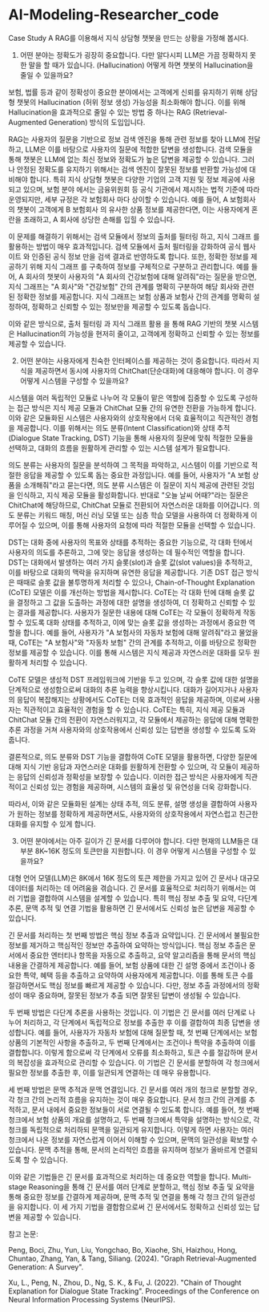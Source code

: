 # AI-Modeling-Researcher_code

Case Study A
RAG를 이용해서 지식 상담형 챗봇을 만드는 상황을 가정해 봅시다. 

1. 어떤 분야는 정확도가 굉장히 중요합니다. 다만 알다시피 LLM은 가끔 정확하지 못한 말을 할 때가 있습니다. (Hallucination) 어떻게 하면 챗봇의 Hallucination을 줄일 수 있을까요? 

보험, 법률 등과 같이 정확성이 중요한 분야에서는 고객에게 신뢰를 유지하기 위해 상담형 챗봇의 Hallucination (허위 정보 생성) 가능성을 최소화해야 합니다. 이를 위해 Hallucination을 효과적으로 줄일 수 있는 방법 중 하나는  RAG (Retrieval-Augmented Generation)  방식의 도입입니다.

RAG는 사용자의 질문을 기반으로 정보 검색 엔진을 통해 관련 정보를 찾아 LLM에 전달하고, LLM은 이를 바탕으로 사용자의 질문에 적합한 답변을 생성합니다. 검색 모듈을 통해 챗봇은 LLM에 없는 최신 정보와 정확도가 높은 답변을 제공할 수 있습니다. 그러나 안정된 정확도를 유지하기 위해서는 검색 엔진이 잘못된 정보를 반환할 가능성에 대비해야 합니다. 특히 지식 상담형 챗봇은 다양한 기업의 고객 지원 및 정보 제공에 사용되고 있으며,  보험 분야 에서는 금융위원회 등 공식 기관에서 제시하는 법적 기준에 따라 운영되지만, 세부 규정은 각 보험회사 마다 상이할 수 있습니다. 예를 들어,  A 보험회사 의 챗봇이 고객에게  B 보험회사 의 유사한 상품 정보를 제공한다면, 이는 사용자에게 혼란을 초래하고, A 회사에 상당한 손해를 입힐 수 있습니다.

이 문제를 해결하기 위해서는  검색 모듈에서 정보의 출처를 필터링 하고,  지식 그래프 를 활용하는 방법이 매우 효과적입니다. 검색 모듈에서 출처 필터링을 강화하여  공식 웹사이트 와  인증된 공식 정보 만을 검색 결과로 반영하도록 합니다. 또한, 정확한 정보를 제공하기 위해  지식 그래프 를 구축하여 정보를 구체적으로 구분하고 관리합니다. 예를 들어, A 회사의 챗봇이 사용자의 "A 회사의 건강보험에 대해 알려줘"라는 질문을 받으면, 지식 그래프는 "A 회사"와 "건강보험" 간의 관계를 명확히 구분하여 해당 회사와 관련된 정확한 정보를 제공합니다. 지식 그래프는 보험 상품과 보험사 간의 관계를 명확히 설정하여, 정확하고 신뢰할 수 있는 정보만을 제공할 수 있도록 돕습니다.

이와 같은 방식으로,  출처 필터링 과  지식 그래프 활용 을 통해 RAG 기반의 챗봇 시스템은  Hallucination의 가능성을 현저히 줄이고, 고객에게 정확하고 신뢰할 수 있는 정보를 제공할 수 있습니다.
 
2. 어떤 분야는 사용자에게 친숙한 인터페이스를 제공하는 것이 중요합니다. 따라서 지식을 제공하면서 동시에 사용자의 ChitChat(단순대화)에 대응해야 합니다. 이 경우 어떻게 시스템을 구성할 수 있을까요? 

시스템을 여러 독립적인 모듈로 나누어 각 모듈이 맡은 역할에 집중할 수 있도록 구성하는 접근 방식은 지식 제공 모듈과 ChitChat 모듈 간의 유연한 전환을 가능하게 합니다. 이와 같은 모듈화된 시스템은 사용자와의 상호작용에서 더욱 효율적이고 직관적인 경험을 제공합니다. 이를 위해서는 의도 분류(Intent Classification)와 상태 추적(Dialogue State Tracking, DST) 기능을 통해 사용자의 질문에 맞춰 적절한 모듈을 선택하고, 대화의 흐름을 원활하게 관리할 수 있는 시스템 설계가 필요합니다. 

의도 분류는 사용자의 질문을 분석하여 그 목적을 파악하고, 시스템이 이를 기반으로 적절한 응답을 제공할 수 있도록 돕는 중요한 과정입니다. 예를 들어, 사용자가 "A 보험 상품을 소개해줘"라고 묻는다면, 의도 분류 시스템은 이 질문이 지식 제공에 관련된 것임을 인식하고, 지식 제공 모듈을 활성화합니다. 반대로 "오늘 날씨 어때?"라는 질문은 ChitChat에 해당하므로, ChitChat 모듈로 전환되어 자연스러운 대화를 이어갑니다. 의도 분류는 키워드 매칭, 머신 러닝 모델 또는 심층 학습 모델을 사용하여 더 정확하게 이루어질 수 있으며, 이를 통해 사용자의 요청에 따라 적절한 모듈을 선택할 수 있습니다.

DST는 대화 중에 사용자의 목표와 상태를 추적하는 중요한 기능으로, 각 대화 턴에서 사용자의 의도를 추론하고, 그에 맞는 응답을 생성하는 데 필수적인 역할을 합니다. DST는 대화에서 발생하는 여러 가지 슬롯(slot)과 슬롯 값(slot values)을 추적하고, 이를 바탕으로 대화의 맥락을 유지하며 유연한 응답을 제공합니다. 기존 DST 접근 방식은 때때로 슬롯 값을 불투명하게 처리할 수 있으나, Chain-of-Thought Explanation (CoTE) 모델은 이를 개선하는 방법을 제시합니다. CoTE는 각 대화 턴에 대해 슬롯 값을 결정하고 그 값을 도출하는 과정에 대한 설명을 생성하여, 더 정확하고 신뢰할 수 있는 결과를 제공합니다. 사용자가 질문한 내용에 대해 CoTE는 각 모듈이 정확하게 작동할 수 있도록 대화 상태를 추적하고, 이에 맞는 슬롯 값을 생성하는 과정에서 중요한 역할을 합니다. 예를 들어, 사용자가 "A 보험사의 자동차 보험에 대해 알려줘"라고 물었을 때, CoTE는 "A 보험사"와 "자동차 보험" 간의 관계를 추적하고, 이를 바탕으로 정확한 정보를 제공할 수 있습니다. 이를 통해 시스템은 지식 제공과 자연스러운 대화를 모두 원활하게 처리할 수 있습니다.

CoTE 모델은 생성적 DST 프레임워크에 기반을 두고 있으며, 각 슬롯 값에 대한 설명을 단계적으로 생성함으로써 대화의 추론 능력을 향상시킵니다. 대화가 길어지거나 사용자의 응답이 복잡해지는 상황에서도 CoTE는 더욱 효과적인 응답을 제공하며, 이로써 사용자는 직관적이고 효율적인 경험을 할 수 있습니다. CoTE는 특히, 지식 제공 모듈과 ChitChat 모듈 간의 전환이 자연스러워지고, 각 모듈에서 제공하는 응답에 대해 명확한 추론 과정을 거쳐 사용자와의 상호작용에서 신뢰성 있는 답변을 생성할 수 있도록 도와줍니다.

결론적으로, 의도 분류와 DST 기능을 결합하여 CoTE 모델을 활용하면, 다양한 질문에 대해 지식 기반 응답과 자연스러운 대화를 원활하게 전환할 수 있으며, 각 모듈이 제공하는 응답의 신뢰성과 정확성을 보장할 수 있습니다. 이러한 접근 방식은 사용자에게 직관적이고 신뢰성 있는 경험을 제공하며, 시스템의 효율성 및 유연성을 더욱 강화합니다.

따라서, 이와 같은 모듈화된 설계는 상태 추적, 의도 분류, 설명 생성을 결합하여 사용자가 원하는 정보를 정확하게 제공하면서도, 사용자와의 상호작용에서 자연스럽고 친근한 대화를 유지할 수 있게 합니다.

3. 어떤 분야에서는 아주 길이가 긴 문서를 다루어야 합니다. 다만 현재의 LLM들은 대부분 8K~16K 정도의 토큰만을 지원합니다. 이 경우 어떻게 시스템을 구성할 수 있을까요?

대형 언어 모델(LLM)은 8K에서 16K 정도의 토큰 제한을 가지고 있어 긴 문서나 대규모 데이터를 처리하는 데 어려움을 겪습니다. 긴 문서를 효율적으로 처리하기 위해서는 여러 기법을 결합하여 시스템을 설계할 수 있습니다. 특히 핵심 정보 추출 및 요약, 다단계 추론, 문맥 추적 및 연결 기법을 활용하면 긴 문서에서도 신뢰성 높은 답변을 제공할 수 있습니다. 

긴 문서를 처리하는 첫 번째 방법은 핵심 정보 추출과 요약입니다. 긴 문서에서 불필요한 정보를 제거하고 핵심적인 정보만 추출하여 요약하는 방식입니다. 핵심 정보 추출은 문서에서 중요한 엔터티나 항목을 자동으로 추출하고, 요약 알고리즘을 통해 문서의 핵심 내용을 간결하게 제공합니다. 예를 들어, 보험 상품에 대한 긴 설명 중에서 조건이나 중요한 특약, 혜택 등을 추출하고 요약하여 사용자에게 제공합니다. 이를 통해 토큰 수를 절감하면서도 핵심 정보를 빠르게 제공할 수 있습니다. 다만, 정보 추출 과정에서의 정확성이 매우 중요하며, 잘못된 정보가 추출 되면 잘못된 답변이 생성될 수 있습니다.

두 번째 방법은 다단계 추론을 사용하는 것입니다. 이 기법은 긴 문서를 여러 단계로 나누어 처리하고, 각 단계에서 독립적으로 정보를 추출한 후 이를 결합하여 최종 답변을 생성합니다. 예를 들어, 사용자가 자동차 보험에 대해 질문할 때, 첫 번째 단계에서는 보험 상품의 기본적인 사항을 추출하고, 두 번째 단계에서는 조건이나 특약을 추출하여 이를 결합합니다. 이렇게 함으로써 각 단계에서 오류를 최소화하고, 토큰 수를 절감하며 문서의 복잡성을 효과적으로 관리할 수 있습니다. 이 기법은 긴 문서를 분할하여 각 청크에서 필요한 정보를 추출한 후, 이를 일관되게 연결하는 데 매우 유용합니다.

세 번째 방법은 문맥 추적과 문맥 연결입니다. 긴 문서를 여러 개의 청크로 분할할 경우, 각 청크 간의 논리적 흐름을 유지하는 것이 매우 중요합니다. 문서 청크 간의 관계를 추적하고, 문서 내에서 중요한 정보들이 서로 연결될 수 있도록 합니다. 예를 들어, 첫 번째 청크에서 보험 상품의 개요를 설명하고, 두 번째 청크에서 특약을 설명하는 방식으로, 각 청크를 독립적으로 처리하되 문맥을 일관되게 유지합니다. 이렇게 하면 사용자는 여러 청크에서 나온 정보를 자연스럽게 이어서 이해할 수 있으며, 문맥의 일관성을 확보할 수 있습니다. 문맥 추적을 통해, 문서의 논리적인 흐름을 유지하며 정보가 올바르게 연결되도록 할 수 있습니다.

이와 같은 기법들은 긴 문서를 효과적으로 처리하는 데 중요한 역할을 합니다. Multi-stage Reasoning을 통해 긴 문서를 여러 단계로 분할하고, 핵심 정보 추출 및 요약을 통해 중요한 정보를 간결하게 제공하며, 문맥 추적 및 연결을 통해 각 청크 간의 일관성을 유지합니다. 이 세 가지 기법을 결합함으로써 긴 문서에서도 정확하고 신뢰성 있는 답변을 제공할 수 있습니다. 


참고 논문:

Peng, Boci, Zhu, Yun, Liu, Yongchao, Bo, Xiaohe, Shi, Haizhou, Hong, Chuntao, Zhang, Yan, & Tang, Siliang. (2024). "Graph Retrieval-Augmented Generation: A Survey".

Xu, L., Peng, N., Zhou, D., Ng, S. K., & Fu, J. (2022). "Chain of Thought Explanation for Dialogue State Tracking". Proceedings of the Conference on Neural Information Processing Systems (NeurIPS).
